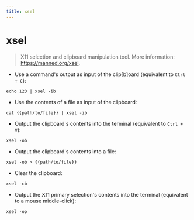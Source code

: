 ```yaml
---
title: xsel
---
```

# xsel

> X11 selection and clipboard manipulation tool.
> More information: <https://manned.org/xsel>.

- Use a command's output as input of the clip[b]oard (equivalent to `Ctrl + C`):

`echo 123 | xsel -ib`

- Use the contents of a file as input of the clipboard:

`cat {{path/to/file}} | xsel -ib`

- Output the clipboard's contents into the terminal (equivalent to `Ctrl + V`):

`xsel -ob`

- Output the clipboard's contents into a file:

`xsel -ob > {{path/to/file}}`

- Clear the clipboard:

`xsel -cb`

- Output the X11 primary selection's contents into the terminal (equivalent to a mouse middle-click):

`xsel -op`
